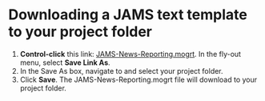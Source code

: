 # Downloading a JAMS text template to your project folder

1. **Control-click** this link: [JAMS-News-Reporting.mogrt](https://s3-us-west-2.amazonaws.com/jams-downloadable-files/templates/JAMS-News-Reporting.mogrt). In the fly-out menu, select **Save Link As**.
2. In the Save As box, navigate to and select your project folder.
3. Click **Save**. The JAMS-News-Reporting.mogrt file will download to your project folder.



